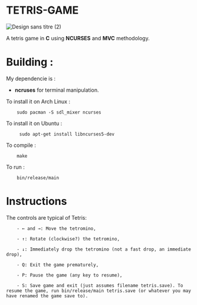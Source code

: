 # TETRIS-GAME
![Design sans titre (2)](https://github.com/AmineChafii/TETRIS-GAME/assets/126218968/577c50a8-e1c0-4f7c-8fdd-dc777e621c87)

A tetris game in **C** using **NCURSES** and **MVC** methodology.

# Building :

 My dependencie is : 
   - **ncruses** for terminal manipulation.

 To install it on Arch Linux :

        sudo pacman -S sdl_mixer ncurses

To install it on Ubuntu : 

         sudo apt-get install libncurses5-dev

To compile : 

        make

To run :

        bin/release/main

# Instructions

The controls are typical of Tetris:

        - ← and →: Move the tetromino,

        - ↑: Rotate (clockwise?) the tetromino,

        - ↓: Immediately drop the tetromino (not a fast drop, an immediate drop),

        - Q: Exit the game prematurely,

        - P: Pause the game (any key to resume),

        - S: Save game and exit (just assumes filename tetris.save). To resume the game, run bin/release/main tetris.save (or whatever you may have renamed the game save to).
